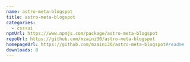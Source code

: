```yaml
---
name: astro-meta-blogspot
title: astro-meta-blogspot
categories:
  - css+ui
npmUrl: https://www.npmjs.com/package/astro-meta-blogspot
repoUrl: https://github.com/mzaini30/astro-meta-blogspot
homepageUrl: https://github.com/mzaini30/astro-meta-blogspot#readme
downloads: 8
---
```

